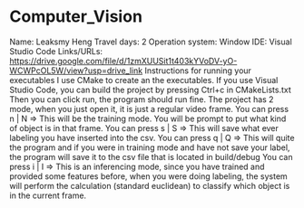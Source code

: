 # Computer_Vision

Name: Leaksmy Heng
Travel days: 2
Operation system: Window
IDE: Visual Studio Code
Links/URLs: https://drive.google.com/file/d/1zmXUUSit1t403kYVoDV-yO-WCWPcOL5W/view?usp=drive_link
Instructions for running your executables
     I use CMake to create an the executables. If you use Visual Studio Code, you can build the project by pressing Ctrl+c in CMakeLists.txt
     Then you can click run, the program should run fine.
     The project has 2 mode, when you just open it, it is just a regular video frame.
     You can press n | N => This will be the training mode. You will be prompt to put what kind of object is in that frame.
     You can press s | S => This will save what ever labeling you have inserted into the csv.
     You can press q | Q => This will quite the program and if you were in training mode and have not save your label, the program will save it to the csv file that is located in build/debug
     You can press i | I => This is an inferencing mode, since you have trained and provided some features before, when you were doing labeling, the system will perform the calculation (standard euclidean) to classify which object is in the current frame.
